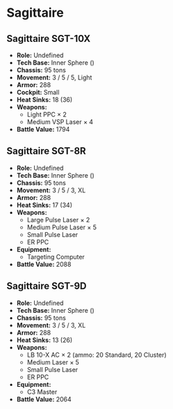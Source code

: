 # Sagittaire
## Sagittaire SGT-10X
- **Role:** Undefined
- **Tech Base:** Inner Sphere ()
- **Chassis:** 95 tons
- **Movement:** 3 / 5 / 5, Light
- **Armor:** 288
- **Cockpit:** Small
- **Heat Sinks:** 18 (36)
- **Weapons:**
  - Light PPC × 2
  - Medium VSP Laser × 4
- **Battle Value:** 1794

## Sagittaire SGT-8R
- **Role:** Undefined
- **Tech Base:** Inner Sphere ()
- **Chassis:** 95 tons
- **Movement:** 3 / 5 / 3, XL
- **Armor:** 288
- **Heat Sinks:** 17 (34)
- **Weapons:**
  - Large Pulse Laser × 2
  - Medium Pulse Laser × 5
  - Small Pulse Laser
  - ER PPC
- **Equipment:**
  - Targeting Computer
- **Battle Value:** 2088

## Sagittaire SGT-9D
- **Role:** Undefined
- **Tech Base:** Inner Sphere ()
- **Chassis:** 95 tons
- **Movement:** 3 / 5 / 3, XL
- **Armor:** 288
- **Heat Sinks:** 13 (26)
- **Weapons:**
  - LB 10-X AC × 2 (ammo: 20 Standard, 20 Cluster)
  - Medium Laser × 5
  - Small Pulse Laser
  - ER PPC
- **Equipment:**
  - C3 Master
- **Battle Value:** 2064

